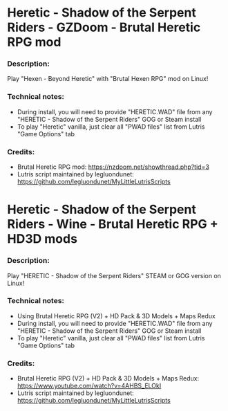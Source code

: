 # Heretic - Shadow of the Serpent Riders - GZDoom - Brutal Heretic RPG mod
### Description:
Play "Hexen - Beyond Heretic" with "Brutal Hexen RPG" mod on Linux!
### Technical notes:
- During install, you will need to provide "HERETIC.WAD" file from any "HERETIC - Shadow of the Serpent Riders" GOG or Steam install
- To play "Heretic" vanilla, just clear all "PWAD files" list from Lutris "Game Options" tab
### Credits:
- Brutal Heretic RPG mod: https://nzdoom.net/showthread.php?tid=3
- Lutris script maintained by legluondunet: https://github.com/legluondunet/MyLittleLutrisScripts

# Heretic - Shadow of the Serpent Riders - Wine - Brutal Heretic RPG + HD3D mods
### Description:
Play "HERETIC - Shadow of the Serpent Riders"  STEAM or GOG version on Linux!
### Technical notes:
- Using Brutal Heretic RPG (V2) + HD Pack & 3D Models + Maps Redux
- During install, you will need to provide "HERETIC.WAD" file from any "HERETIC - Shadow of the Serpent Riders" GOG or Steam install
- To play "Heretic" vanilla, just clear all "PWAD files" list from Lutris "Game Options" tab
### Credits:
- Brutal Heretic RPG (V2) + HD Pack & 3D Models + Maps Redux: https://www.youtube.com/watch?v=4AHBS_ELOkI
- Lutris script maintained by legluondunet: https://github.com/legluondunet/MyLittleLutrisScripts
